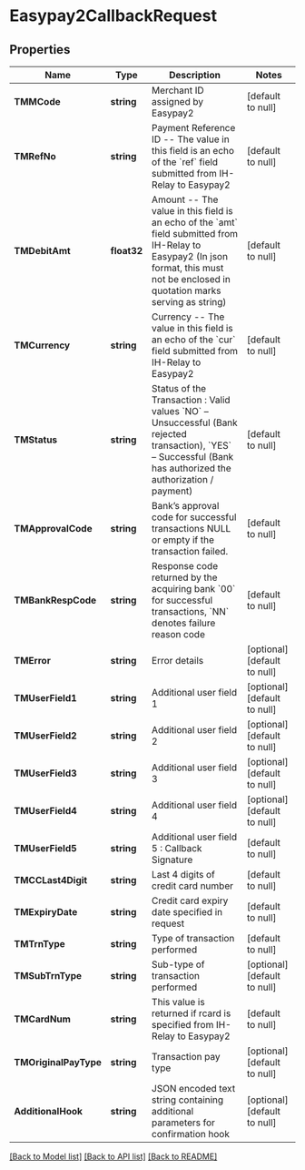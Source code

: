 # Easypay2CallbackRequest

## Properties
Name | Type | Description | Notes
------------ | ------------- | ------------- | -------------
**TMMCode** | **string** | Merchant ID assigned by Easypay2 | [default to null]
**TMRefNo** | **string** | Payment Reference ID -- The value in this field is an echo of the &#x60;ref&#x60; field submitted from IH-Relay to Easypay2 | [default to null]
**TMDebitAmt** | **float32** | Amount -- The value in this field is an echo of the &#x60;amt&#x60; field submitted from IH-Relay to Easypay2 (In json format, this must not be enclosed in quotation marks serving as string) | [default to null]
**TMCurrency** | **string** | Currency -- The value in this field is an echo of the &#x60;cur&#x60; field submitted from IH-Relay to Easypay2 | [default to null]
**TMStatus** | **string** | Status of the Transaction : Valid values         &#x60;NO&#x60; – Unsuccessful (Bank rejected transaction), &#x60;YES&#x60; – Successful (Bank has authorized the authorization / payment) | [default to null]
**TMApprovalCode** | **string** | Bank’s approval code for successful transactions NULL or empty if the transaction failed. | [default to null]
**TMBankRespCode** | **string** | Response code returned by the acquiring bank         &#x60;00&#x60; for successful transactions, &#x60;NN&#x60; denotes failure reason code | [default to null]
**TMError** | **string** | Error details | [optional] [default to null]
**TMUserField1** | **string** | Additional user field 1 | [optional] [default to null]
**TMUserField2** | **string** | Additional user field 2 | [optional] [default to null]
**TMUserField3** | **string** | Additional user field 3 | [optional] [default to null]
**TMUserField4** | **string** | Additional user field 4 | [optional] [default to null]
**TMUserField5** | **string** | Additional user field 5 : Callback Signature | [default to null]
**TMCCLast4Digit** | **string** | Last 4 digits of credit card number | [default to null]
**TMExpiryDate** | **string** | Credit card expiry date specified in request | [default to null]
**TMTrnType** | **string** | Type of transaction performed | [default to null]
**TMSubTrnType** | **string** | Sub-type of transaction performed | [optional] [default to null]
**TMCardNum** | **string** | This value is returned if rcard is specified from IH-Relay to Easypay2 | [default to null]
**TMOriginalPayType** | **string** | Transaction pay type | [optional] [default to null]
**AdditionalHook** | **string** | JSON encoded text string containing additional parameters for confirmation hook | [optional] [default to null]

[[Back to Model list]](../README.md#documentation-for-models) [[Back to API list]](../README.md#documentation-for-api-endpoints) [[Back to README]](../README.md)


